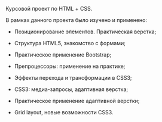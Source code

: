 Курсовой проект по HTML + СSS.

В рамках данного проекта было изучено и применено:

- Позиционирование элементов. Практическая верстка;

- Структура HTML5, знакомство с формами;

- Практическое применение Bootstrap;

- Препроцессоры: применение на практике;

- Эффекты перехода и трансформации в CSS3;

- CSS3: медиа-запросы, адаптивная верстка;

- Практическое применение адаптивной верстки;

- Grid layout, новые возможности CSS3.
